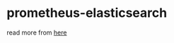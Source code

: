 # prometheus-elasticsearch 

read more from [here](https://medium.com/rahasak/monitor-elasticsearch-with-prometheus-and-grafana-687a0b6712)
